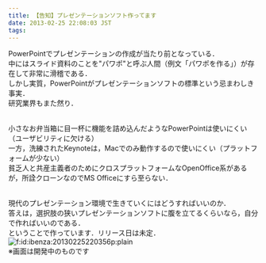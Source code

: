 ```yaml
---
title: 【告知】プレゼンテーションソフト作ってます
date: 2013-02-25 22:08:03 JST
tags: 
---
```


PowerPointでプレゼンテーションの作成が当たり前となっている．<br />
中にはスライド資料のことを"パワポ"と呼ぶ人間（例文「パワポを作る」）が存在して非常に滑稽である．<br />
しかし実質，PowerPointがプレゼンテーションソフトの標準という忌まわしき事実．<br />
研究業界もまた然り．

<br />小さなお弁当箱に目一杯に機能を詰め込んだようなPowerPointは使いにくい（ユーザビリティに欠ける）<br />
一方，洗練されたKeynoteは，Macでのみ動作するので使いにくい（プラットフォームが少ない）<br />
貧乏人と共産主義者のためにクロスプラットフォームなOpenOffice系があるが，所詮クローンなのでMS Officeにすら至らない．

<br />現代のプレゼンテーション環境で生きていくにはどうすればいいのか．<br />
答えは，選択肢の狭いプレゼンテーションソフトに腹を立てるくらいなら，自分で作ればいいのである．<br />
ということで作っています．リリース日は未定．<br /><span itemscope itemtype="http://schema.org/Photograph"><img src="http://cdn-ak.f.st-hatena.com/images/fotolife/i/ibenza/20130225/20130225220356.png" alt="f:id:ibenza:20130225220356p:plain" title="f:id:ibenza:20130225220356p:plain" class="hatena-fotolife" itemprop="image"></span><br />
※画面は開発中のものです

